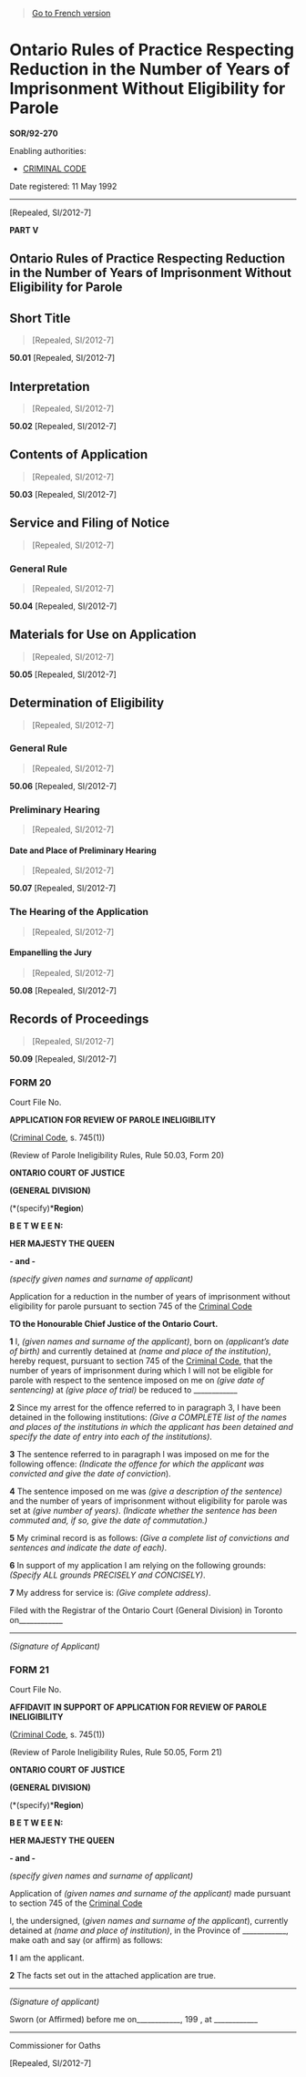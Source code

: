 > [Go to French version](/fr/Règlements/Décrets,%20ordonnances%20et%20règlements%20statutaires/92/270.md)

# Ontario Rules of Practice Respecting Reduction in the Number of Years of Imprisonment Without Eligibility for Parole

**SOR/92-270**

Enabling authorities: 
- [CRIMINAL CODE](/en/Acts/Revised%20Statutes%20of%20Canada/C/C-46.md)

Date registered: 11 May 1992

----------


[Repealed, SI/2012-7]



**PART V** 
## Ontario Rules of Practice Respecting Reduction in the Number of Years of Imprisonment Without Eligibility for Parole
## Short Title
> [Repealed, SI/2012-7]



**50.01** [Repealed, SI/2012-7]




## Interpretation
> [Repealed, SI/2012-7]



**50.02** [Repealed, SI/2012-7]




## Contents of Application
> [Repealed, SI/2012-7]



**50.03** [Repealed, SI/2012-7]




## Service and Filing of Notice
> [Repealed, SI/2012-7]




### General Rule
> [Repealed, SI/2012-7]



**50.04** [Repealed, SI/2012-7]




## Materials for Use on Application
> [Repealed, SI/2012-7]



**50.05** [Repealed, SI/2012-7]




## Determination of Eligibility
> [Repealed, SI/2012-7]




### General Rule
> [Repealed, SI/2012-7]



**50.06** [Repealed, SI/2012-7]




### Preliminary Hearing
> [Repealed, SI/2012-7]




#### Date and Place of Preliminary Hearing
> [Repealed, SI/2012-7]



**50.07** [Repealed, SI/2012-7]




### The Hearing of the Application
> [Repealed, SI/2012-7]




#### Empanelling the Jury
> [Repealed, SI/2012-7]



**50.08** [Repealed, SI/2012-7]




## Records of Proceedings
> [Repealed, SI/2012-7]



**50.09** [Repealed, SI/2012-7]




### **FORM 20** 
Court File No.


**APPLICATION FOR REVIEW OF PAROLE INELIGIBILITY**


([Criminal Code](/en/Acts/Revised%20Statutes%20of%20Canada/C/C-46.md), s. 745(1))


(Review of Parole Ineligibility Rules, Rule 50.03, Form 20)


**ONTARIO COURT OF JUSTICE**


**(GENERAL DIVISION)**


(*(specify)***Region**)


**B E T W E E N:**


**HER MAJESTY THE QUEEN**


**- and -**


*(specify given names and surname of applicant)*


Application for a reduction in the number of years of imprisonment without eligibility for parole pursuant to section 745 of the [Criminal Code](/en/Acts/Revised%20Statutes%20of%20Canada/C/C-46.md)


**TO the Honourable Chief Justice of the Ontario Court.**


**1** I, *(given names and surname of the applicant)*, born on *(applicant’s date of birth)* and currently detained at *(name and place of the institution)*, hereby request, pursuant to section 745 of the [Criminal Code](/en/Acts/Revised%20Statutes%20of%20Canada/C/C-46.md), that the number of years of imprisonment during which I will not be eligible for parole with respect to the sentence imposed on me on *(give date of sentencing)* at *(give place of trial)* be reduced to ____________


**2** Since my arrest for the offence referred to in paragraph 3, I have been detained in the following institutions: *(Give a COMPLETE list of the names and places of the institutions in which the applicant has been detained and specify the date of entry into each of the institutions)*.


**3** The sentence referred to in paragraph l was imposed on me for the following offence: *(Indicate the offence for which the applicant was convicted and give the date of conviction*).


**4** The sentence imposed on me was *(give a description of the sentence)* and the number of years of imprisonment without eligibility for parole was set at *(give number of years)*. *(Indicate whether the sentence has been commuted and, if so, give the date of commutation.)*


**5** My criminal record is as follows: *(Give a complete list of convictions and sentences and indicate the date of each)*.


**6** In support of my application I am relying on the following grounds: *(Specify ALL grounds PRECISELY and CONCISELY)*.


**7** My address for service is: *(Give complete address)*.


Filed with the Registrar of the Ontario Court (General Division) in Toronto on____________



____________________
*(Signature of Applicant)*


### **FORM 21** 
Court File No.


**AFFIDAVIT IN SUPPORT OF APPLICATION FOR REVIEW OF PAROLE INELIGIBILITY**


([Criminal Code](/en/Acts/Revised%20Statutes%20of%20Canada/C/C-46.md), s. 745(1))


(Review of Parole Ineligibility Rules, Rule 50.05, Form 21)


**ONTARIO COURT OF JUSTICE**


**(GENERAL DIVISION)**


(*(specify)***Region**)


**B E T W E E N:**


**HER MAJESTY THE QUEEN**


**- and -**


*(specify given names and surname of applicant)*


Application of *(given names and surname of the applicant)* made pursuant to section 745 of the [Criminal Code](/en/Acts/Revised%20Statutes%20of%20Canada/C/C-46.md)


I, the undersigned, (*given names and surname of the applicant*), currently detained at *(name and place of institution)*, in the Province of ____________, make oath and say (or affirm) as follows:


**1** I am the applicant.


**2** The facts set out in the attached application are true.



____________________
*(Signature of applicant)*


Sworn (or Affirmed) before me on____________, 199 , at ____________



____________________
Commissioner for Oaths



[Repealed, SI/2012-7]



